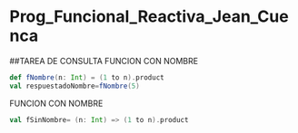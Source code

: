 # Prog_Funcional_Reactiva_Jean_Cuenca
##TAREA DE CONSULTA
FUNCION CON NOMBRE
```scala
def fNombre(n: Int) = (1 to n).product
val respuestadoNombre=fNombre(5)
```
FUNCION CON NOMBRE

```scala
val fSinNombre= (n: Int) => (1 to n).product
```
